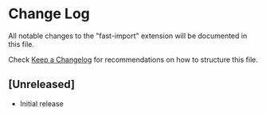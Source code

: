 # Change Log

All notable changes to the "fast-import" extension will be documented in this file.

Check [Keep a Changelog](http://keepachangelog.com/) for recommendations on how to structure this file.

## [Unreleased]

- Initial release